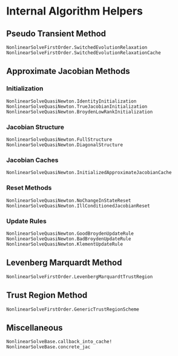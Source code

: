 # Internal Algorithm Helpers

## Pseudo Transient Method

```@docs
NonlinearSolveFirstOrder.SwitchedEvolutionRelaxation
NonlinearSolveFirstOrder.SwitchedEvolutionRelaxationCache
```

## Approximate Jacobian Methods

### Initialization

```@docs
NonlinearSolveQuasiNewton.IdentityInitialization
NonlinearSolveQuasiNewton.TrueJacobianInitialization
NonlinearSolveQuasiNewton.BroydenLowRankInitialization
```

### Jacobian Structure

```@docs
NonlinearSolveQuasiNewton.FullStructure
NonlinearSolveQuasiNewton.DiagonalStructure
```

### Jacobian Caches

```@docs
NonlinearSolveQuasiNewton.InitializedApproximateJacobianCache
```

### Reset Methods

```@docs
NonlinearSolveQuasiNewton.NoChangeInStateReset
NonlinearSolveQuasiNewton.IllConditionedJacobianReset
```

### Update Rules

```@docs
NonlinearSolveQuasiNewton.GoodBroydenUpdateRule
NonlinearSolveQuasiNewton.BadBroydenUpdateRule
NonlinearSolveQuasiNewton.KlementUpdateRule
```

## Levenberg Marquardt Method

```@docs
NonlinearSolveFirstOrder.LevenbergMarquardtTrustRegion
```

## Trust Region Method

```@docs
NonlinearSolveFirstOrder.GenericTrustRegionScheme
```

## Miscellaneous

```@docs
NonlinearSolveBase.callback_into_cache!
NonlinearSolveBase.concrete_jac
```
